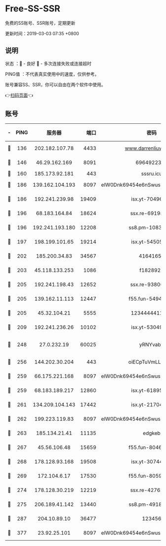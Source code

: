 # Free-SS-SSR

免费的SS账号、SSR账号，定期更新

更新时间：2019-03-03 07:35 +0800

## 说明

状态     ：🙂 - 良好 🙁 - 多次连接失败或连接超时

PING值   ：不代表真实使用中的速度，仅供参考。

账号兼容SS、SSR，你可以自由在两个软件中使用。

👉[扫码页面](https://liesauer.github.io/free-ss-ssr.github.io/)👈

## 账号

|-|PING|服务器|端口|密码|加密方式|区域|
|:----:|:----:|:-----:|-----:|:----:|:----:|:----:|
|🙂|136|202.182.107.78|4433|www.darrenliuwei.com|aes-256-cfb|JP|
|🙂|146|46.29.162.169|8091|6964922356|aes-256-cfb|RU|
|🙂|160|185.173.92.181|443|sssru.icu|rc4-md5|RU|
|🙂|186|139.162.104.193|8097|eIW0Dnk69454e6nSwuspv9DmS201tQ0D|aes-256-cfb|JP|
|🙂|186|192.241.239.98|19409|isx.yt-70496605|aes-256-cfb|US|
|🙂|196|68.183.164.84|18624|ssx.re-69198876|aes-256-cfb|US|
|🙂|196|192.241.193.180|12208|ss8.pm-10835371|aes-256-cfb|US|
|🙂|197|198.199.101.65|19214|isx.yt-54505291|aes-256-cfb|US|
|🙂|202|185.200.34.83|34567|41641651|aes-256-cfb|US|
|🙂|203|45.118.133.253|1086|f1828920|aes-256-cfb|SG|
|🙂|205|192.241.198.43|12652|ssx.re-93806921|aes-256-cfb|US|
|🙂|205|139.162.11.113|12447|f55.fun-54942636|aes-256-cfb|SG|
|🙂|205|45.32.104.21|5555|1234444411111|aes-256-cfb|SG|
|🙂|209|192.241.236.26|10102|isx.yt-53049837|aes-256-cfb|US|
|🙂|248|27.0.232.19|60025|yRNYvabB|xchacha20-ietf-poly1305|HK|
|🙂|256|144.202.30.204|443|oiECpTuVmLLxk4Ts|aes-256-cfb|US|
|🙂|259|66.175.221.168|8097|eIW0Dnk69454e6nSwuspv9DmS201tQ0D|aes-256-cfb|US|
|🙂|259|68.183.189.217|12860|isx.yt-61895505|aes-256-cfb|SG|
|🙂|261|134.209.104.143|17442|isx.yt-21704008|aes-256-cfb|SG|
|🙂|262|199.223.119.83|8097|eIW0Dnk69454e6nSwuspv9DmS201tQ0D|aes-256-cfb|US|
|🙂|263|185.134.21.41|11135|edgkeb|aes-256-cfb|GB|
|🙂|267|45.56.106.48|15659|f55.fun-80465528|aes-256-cfb|US|
|🙂|268|178.128.93.168|19508|isx.yt-30744692|aes-256-cfb|SG|
|🙂|269|172.104.6.17|17530|f55.fun-80599240|aes-256-cfb|US|
|🙂|274|178.128.30.219|12219|ssx.re-42762203|aes-256-cfb|SG|
|🙂|275|206.189.41.142|13440|ss8.pm-49181075|aes-256-cfb|SG|
|🙂|287|204.10.89.10|36477|123456|aes-256-cfb|US|
|🙂|377|23.92.25.101|8097|eIW0Dnk69454e6nSwuspv9DmS201tQ0D|aes-256-cfb|US|
